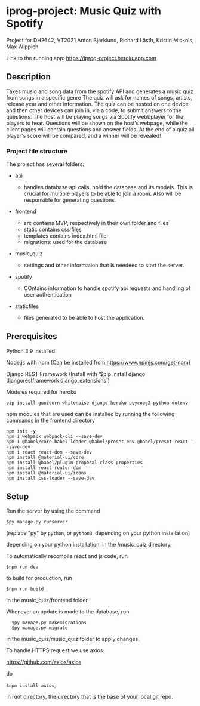 # iprog-project: Music Quiz with Spotify
Project for DH2642, VT2021
Anton Björklund, Richard Lästh, Kristin Mickols, Max Wippich

Link to the running app:
https://iprog-project.herokuapp.com

## Description

Takes music and song data from the spotify API and generates a music quiz from songs in a specific genre
The quiz will ask for names of songs, artists, release year and other information. 
The quiz can be hosted on one device and then other devices can join in, via a code, to submit answers to the questions. The host will be playing songs via Spotify webbplayer for the players to hear. 
Questions will be shown on the host’s webpage, while the client pages will contain questions and answer fields. 
At the end of a quiz all player's score will be compared, and a winner will be revealed!

### Project file structure

The project has several folders:
* api
    * handles database api calls, hold the database and its models. This is crucial for multiple players to be able to join a room. Also will be responsible for generating questions.

* frontend
    * src contains MVP, respectively in their own folder and files 
    * static contains css files
    * templates contains index.html file
    * migrations: used for the database
    
* music_quiz
    * settings and other information that is needeed to start the server.

* spotify
    * COntains information to handle spotify api requests and handling of user authentication

* staticfiles
    * files generated to be able to host the application.



## Prerequisites
Python 3.9 installed

Node.js with npm (Can be installed from https://www.npmjs.com/get-npm)

Django REST Framework (Install with '$pip install django djangorestframework django_extensions')

Modules required for heroku 

```
pip install gunicorn whitenoise django-heroku psycopg2 python-dotenv
```

npm modules that are used can be installed by running the following commands in the frontend directory
```
npm init -y
npm i webpack webpack-cli --save-dev
npm i @babel/core babel-loader @babel/preset-env @babel/preset-react --save-dev
npm i react react-dom --save-dev
npm install @material-ui/core
npm install @babel/plugin-proposal-class-properties
npm install react-router-dom
npm install @material-ui/icons
npm install css-loader --save-dev
```

## Setup
Run the server by using the command

  ```$py manage.py runserver```

(replace "py" by ```python```, or ```python3```, depending on your python installation)

  depending on your python installation.
in the /music_quiz directory.

To automatically recompile react and js code, run

  ```$npm run dev```

to build for production, run

  ```$npm run build```

in the music_quiz/frontend folder


Whenever an update is made to the database, run
```
  $py manage.py makemigrations
  $py manage.py migrate
```
in the music_quiz/music_quiz folder to apply changes.

To handle HTTPS request we use axios.

https://github.com/axios/axios

do 

```$npm install axios```,

in root directory, the directory that is the base of your local git 
repo.
